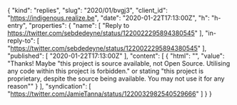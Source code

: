 {
  "kind": "replies",
  "slug": "2020/01/bvgj3",
  "client_id": "https://indigenous.realize.be",
  "date": "2020-01-22T17:13:00Z",
  "h": "h-entry",
  "properties": {
    "name": [
      "Reply to https://twitter.com/sebdedeyne/status/1220022295894380545"
    ],
    "in-reply-to": [
      "https://twitter.com/sebdedeyne/status/1220022295894380545"
    ],
    "published": [
      "2020-01-22T17:13:00Z"
    ],
    "content": [
      {
        "html": "",
        "value": "Thanks! Maybe \"this project is source available, not Open Source. Utilising any code within this project is forbidden.\" or stating \"this project is proprietary, despite the source being available. You may not use it for any reason\""
      }
    ],
    "syndication": [
      "https://twitter.com/JamieTanna/status/1220032982540529666"
    ]
  }
}
